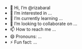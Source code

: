 - 👋 Hi, I’m @rizabaral
- 👀 I’m interested in ...
- 🌱 I’m currently learning ...
- 💞️ I’m looking to collaborate on ...
- 📫 How to reach me ...
- 😄 Pronouns: ...
- ⚡ Fun fact: ...

<!---
rizabaral/rizabaral is a ✨ special ✨ repository because its `README.md` (this file) appears on your GitHub profile.
You can click the Preview link to take a look at your changes.
--->
